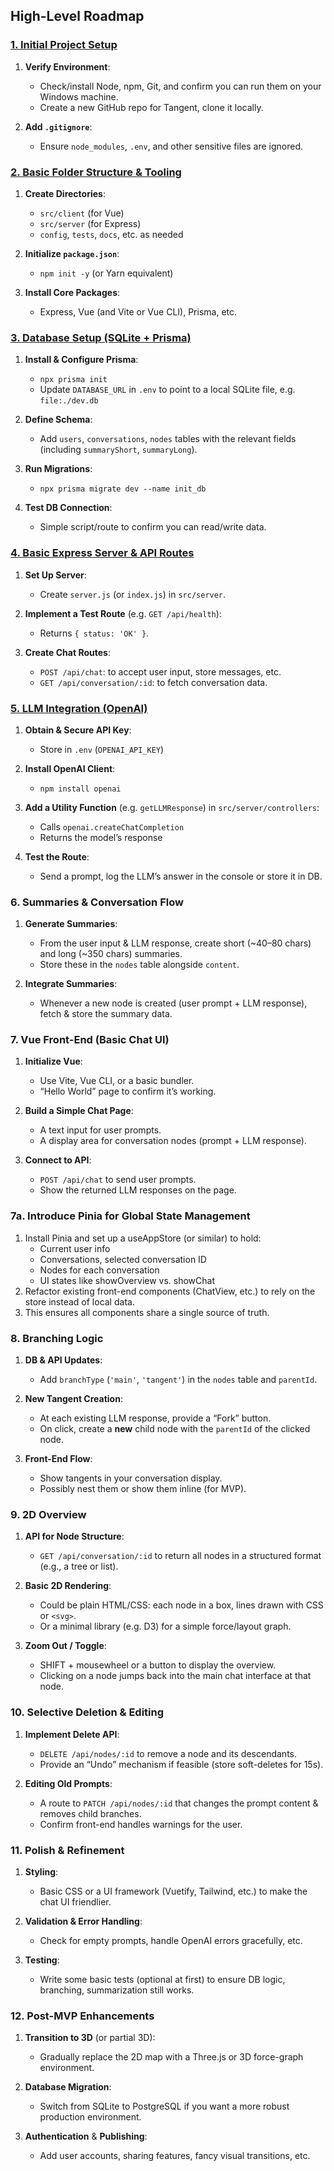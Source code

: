 ## **High-Level Roadmap**

### **[1. Initial Project Setup](1._Initial_Project_Setup.md)**
1. **Verify Environment**:
    - Check/install Node, npm, Git, and confirm you can run them on your Windows machine.
    - Create a new GitHub repo for Tangent, clone it locally.

2. **Add `.gitignore`**:
    - Ensure `node_modules`, `.env`, and other sensitive files are ignored.

### **[2. Basic Folder Structure & Tooling](2._Basic_Folder_Structure_&_Tooling.md)**
1. **Create Directories**:
    - `src/client` (for Vue)
    - `src/server` (for Express)
    - `config`, `tests`, `docs`, etc. as needed

2. **Initialize `package.json`**:
    - `npm init -y` (or Yarn equivalent)

3. **Install Core Packages**:
    - Express, Vue (and Vite or Vue CLI), Prisma, etc.

### **[3. Database Setup (SQLite + Prisma)](3._Database_Setup_(SQLite_+_Prisma).md)**
1. **Install & Configure Prisma**:
    - `npx prisma init`
    - Update `DATABASE_URL` in `.env` to point to a local SQLite file, e.g. `file:./dev.db`

2. **Define Schema**:
    - Add `users`, `conversations`, `nodes` tables with the relevant fields (including `summaryShort`, `summaryLong`).

3. **Run Migrations**:
    - `npx prisma migrate dev --name init_db`

4. **Test DB Connection**:
    - Simple script/route to confirm you can read/write data.

### **[4. Basic Express Server & API Routes](4._Basic_Express_Server_&_API_Routes.md)**
1. **Set Up Server**:
    - Create `server.js` (or `index.js`) in `src/server`.

2. **Implement a Test Route** (e.g. `GET /api/health`):
    - Returns `{ status: 'OK' }`.

3. **Create Chat Routes**:
    - `POST /api/chat`: to accept user input, store messages, etc.
    - `GET /api/conversation/:id`: to fetch conversation data.

### **[5. LLM Integration (OpenAI)](5._LLM_Integration_(OpenAI).md)**
1. **Obtain & Secure API Key**:
    - Store in `.env` (`OPENAI_API_KEY`)

2. **Install OpenAI Client**:
    - `npm install openai`

3. **Add a Utility Function** (e.g. `getLLMResponse`) in `src/server/controllers`:
    - Calls `openai.createChatCompletion`
    - Returns the model’s response

4. **Test the Route**:
    - Send a prompt, log the LLM’s answer in the console or store it in DB.

### **6. Summaries & Conversation Flow**
1. **Generate Summaries**:
    - From the user input & LLM response, create short (~40–80 chars) and long (~350 chars) summaries.
    - Store these in the `nodes` table alongside `content`.

2. **Integrate Summaries**:
    - Whenever a new node is created (user prompt + LLM response), fetch & store the summary data.

### **7. Vue Front-End (Basic Chat UI)**
1. **Initialize Vue**:
    - Use Vite, Vue CLI, or a basic bundler.
    - “Hello World” page to confirm it’s working.

2. **Build a Simple Chat Page**:
    - A text input for user prompts.
    - A display area for conversation nodes (prompt + LLM response).

3. **Connect to API**:
    - `POST /api/chat` to send user prompts.
    - Show the returned LLM responses on the page.

### **7a. Introduce Pinia for Global State Management**

1.  Install Pinia and set up a useAppStore (or similar) to hold:
    - Current user info
    - Conversations, selected conversation ID
    - Nodes for each conversation
    - UI states like showOverview vs. showChat
2.  Refactor existing front-end components (ChatView, etc.) to rely on the store instead of local data.
3. This ensures all components share a single source of truth.

### **8. Branching Logic**
1. **DB & API Updates**:
    - Add `branchType` (`'main'`, `'tangent'`) in the `nodes` table and `parentId`.

2. **New Tangent Creation**:
    - At each existing LLM response, provide a “Fork” button.
    - On click, create a **new** child node with the `parentId` of the clicked node.

3. **Front-End Flow**:
    - Show tangents in your conversation display.
    - Possibly nest them or show them inline (for MVP).

### **9. 2D Overview**
1. **API for Node Structure**:
    - `GET /api/conversation/:id` to return all nodes in a structured format (e.g., a tree or list).

2. **Basic 2D Rendering**:
    - Could be plain HTML/CSS: each node in a box, lines drawn with CSS or `<svg>`.
    - Or a minimal library (e.g. D3) for a simple force/layout graph.

3. **Zoom Out / Toggle**:
    - SHIFT + mousewheel or a button to display the overview.
    - Clicking on a node jumps back into the main chat interface at that node.

### **10. Selective Deletion & Editing**
1. **Implement Delete API**:
    - `DELETE /api/nodes/:id` to remove a node and its descendants.
    - Provide an “Undo” mechanism if feasible (store soft-deletes for 15s).

2. **Editing Old Prompts**:
    - A route to `PATCH /api/nodes/:id` that changes the prompt content & removes child branches.
    - Confirm front-end handles warnings for the user.

### **11. Polish & Refinement**
1. **Styling**:
    - Basic CSS or a UI framework (Vuetify, Tailwind, etc.) to make the chat UI friendlier.

2. **Validation & Error Handling**:
    - Check for empty prompts, handle OpenAI errors gracefully, etc.

3. **Testing**:
    - Write some basic tests (optional at first) to ensure DB logic, branching, summarization still works.

### **12. Post-MVP Enhancements**
1. **Transition to 3D** (or partial 3D):
    - Gradually replace the 2D map with a Three.js or 3D force-graph environment.

2. **Database Migration**:
    - Switch from SQLite to PostgreSQL if you want a more robust production environment.

3. **Authentication** & **Publishing**:
    - Add user accounts, sharing features, fancy visual transitions, etc.